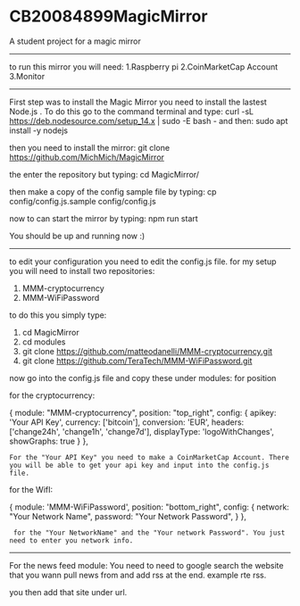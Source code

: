 # CB20084899MagicMirror
A student project for a magic mirror

-----------------------------------------

to run this mirror you will need:
1.Raspberry pi
2.CoinMarketCap Account
3.Monitor

-----------------------------------------

First step was to install the Magic Mirror you need to install the lastest Node.js . To do this go to the command terminal and type: 
curl -sL https://deb.nodesource.com/setup_14.x | sudo -E bash -
and then: 
sudo apt install -y nodejs

then you need to install the mirror:
git clone https://github.com/MichMich/MagicMirror

the enter the repository but typing:
cd MagicMirror/

then make a copy of the config sample file by typing:
cp config/config.js.sample config/config.js

now to can start the mirror by typing:
npm run start

You should be up and running now :)

---------------------------------------------------

to edit your configuration you need to edit the config.js file.
for my setup you will need to install two repositories:
1. MMM-cryptocurrency
2. MMM-WiFiPassword

to do this you simply type:

1. cd MagicMirror
2. cd modules
3. git clone https://github.com/matteodanelli/MMM-cryptocurrency.git
4. git clone https://github.com/TeraTech/MMM-WiFiPassword.git

now go into the config.js file and copy these under modules:
for position

for the cryptocurrency:

{
			module: "MMM-cryptocurrency",
			position: "top_right",
			config: {
				apikey: 'Your API Key',
				currency: ['bitcoin'],
				conversion: 'EUR',
				headers: ['change24h', 'change1h', 'change7d'],
				displayType: 'logoWithChanges',
				showGraphs: true
			}
		},
    
    For the "Your API Key" you need to make a CoinMarketCap Account. There you will be able to get your api key and input into the config.js file.
    

for the WifI:

{
    			module: 'MMM-WiFiPassword',
    			position: "bottom_right", 
      			config: {
        			network: "Your Network Name", 
        			password: "Your Network Password",
      		}
  		},
      
     for the "Your NetworkName" and the "Your network Password". You just need to enter you network info.

--------------------------------

For the news feed module:
You need to need to google search the website that you wann pull news from and add rss at the end. example rte rss. 

you then add that site under url.

